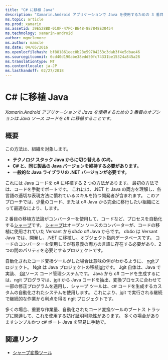 ```yaml
---
title: "C# に移植 Java"
description: "Xamarin.Android アプリケーションで Java を使用するための 3 番目のオプションは Java ソース コードを c# に移植することです。"
ms.topic: article
ms.prod: xamarin
ms.assetid: 39E528BD-010F-47FC-BE48-8E7848E30454
ms.technology: xamarin-android
author: mgmclemore
ms.author: mamcle
ms.date: 04/05/2016
ms.openlocfilehash: bf881861eec0b28e59704253c3dab3f4e5dbae46
ms.sourcegitcommit: 6cd40d190abe38edd50fc74331be15324a845a28
ms.translationtype: MT
ms.contentlocale: ja-JP
ms.lasthandoff: 02/27/2018
---
```

# <a name="porting-java-to-c"></a>C# に移植 Java

_Xamarin.Android アプリケーションで Java を使用するための 3 番目のオプションは Java ソース コードを c# に移植することです。_

## <a name="overview"></a>概要

この方法は、組織を対象します。

-  **テクノロジ スタック Java からに切り替える (C#)。**
-  **C# と、同じ製品の Java バージョンを維持する必要があります。**
-  **一般的な Java ライブラリの .NET バージョンが必要です。**


これには Java コードを c# に移植する 2 つの方法があります。 最初の方法では、コードを手動でポートです。 これには、.NET と Java の両方を理解し、各言語の適切な表現方法に慣れているスキルを持つ開発者が含まれます。 このアプローチでは、少量のコード、または c# Java から完全に移行したい組織にとって最適なにより、します。

2 番目の移植方法論がコンバーターを使用して、コードなど、プロセスを自動化する[シャープ](https://github.com/mono/sharpen)です。 [シャープ](https://github.com/mono/sharpen)はオープン ソースのコンバーターが、コードの移植に使用されていた Versant から*db4o* c# Java からです。 db4o は Versant Java では、開発し、.NET に移植し、オブジェクト指向データベースです。 コードのコンバーターを使用してが有意義の両方の言語に存在する必要があり、2 つの間のパリティを必要とするプロジェクトです。

自動化されたコード変換ツールがした場合は意味の例がわかるように、 [ngit](https://github.com/mono/ngit)プロジェクト。
Ngit は Java プロジェクトの移植[jgit](http://eclipse.org/)です。
Jgit 自体は、Java で実装、 [Git](http://git-scm.com/)ソース コード管理システムです。 Java から c# コードを生成するには、ngit プログラマは、jgit から Java コードを抽出、変換プロセスに合わせて一部の修正プログラムを適用し、シャープ ツールは、c# コードを生成するカスタムの自動化されたシステムを使用します。 これにより、jgit で実行される継続で継続的な作業から利点を得る ngit プロジェクトです。

多くの場合、重要な作業量、自動化されたコード変換ツールのブートス トラップに関連して、これを使用する妨げ証明可能性があります。 多くの場合がありますシンプルかつ c# ポート Java を容易に手動で。



## <a name="related-links"></a>関連リンク

- [シャープ変換ツール](https://github.com/mono/sharpen)
